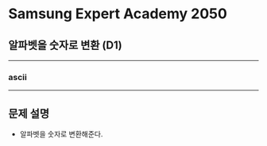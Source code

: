 Samsung Expert Academy 2050
=============
알파벳을 숫자로 변환 (D1)
---------------
- - -
### ascii
- - -
## 문제 설명
- 알파벳을 숫자로 변환해준다.
